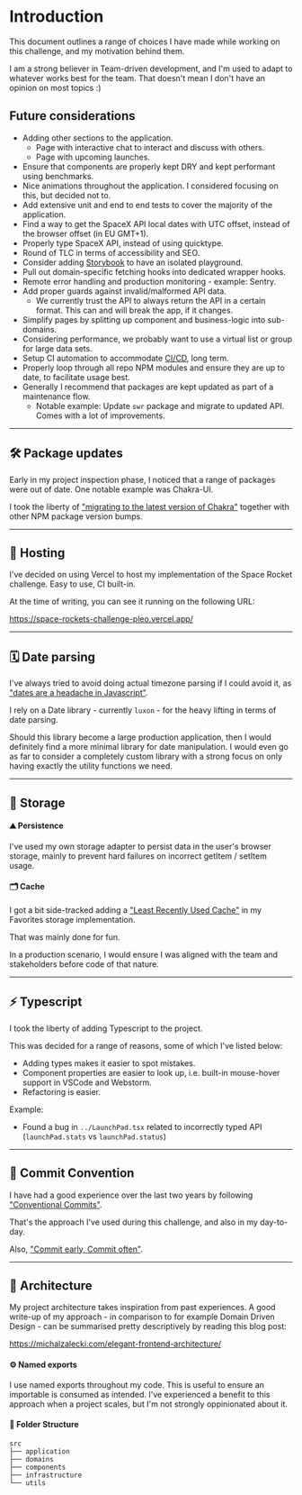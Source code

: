 # Introduction

This document outlines a range of choices I have made while working on this challenge, and my motivation behind them.

I am a strong believer in Team-driven development, and I'm used to adapt to whatever works best for the team. That doesn't mean I don't have an opinion on most topics :)

## Future considerations
- Adding other sections to the application.
  - Page with interactive chat to interact and discuss with others.
  - Page with upcoming launches.
- Ensure that components are properly kept DRY and kept performant using benchmarks.
- Nice animations throughout the application. I considered focusing on this, but decided not to.
- Add extensive unit and end to end tests to cover the majority of the application.
- Find a way to get the SpaceX API local dates with UTC offset, instead of the browser offset (in EU GMT+1).
- Properly type SpaceX API, instead of using quicktype.
- Round of TLC in terms of accessibility and SEO.
- Consider adding [Storybook](https://www.komododigital.co.uk/insights/react-storybook-why-should-you-use-it/) to have an isolated playground.
- Pull out domain-specific fetching hooks into dedicated wrapper hooks.
- Remote error handling and production monitoring - example: Sentry.
- Add proper guards against invalid/malformed API data.
  - We currently trust the API to always return the API in a certain format. This can and will break the app, if it changes.
- Simplify pages by splitting up component and business-logic into sub-domains.
- Considering performance, we probably want to use a virtual list or group for large data sets.
- Setup CI automation to accommodate [CI/CD](https://www.redhat.com/en/topics/devops/what-is-ci-cd), long term.
- Properly loop through all repo NPM modules and ensure they are up to date, to facilitate usage best.
- Generally I recommend that packages are kept updated as part of a maintenance flow.
  - Notable example: Update `swr` package and migrate to updated API. Comes with a lot of improvements.

---

## 🛠 Package updates

Early in my project inspection phase, I noticed that a range of packages were out of date. One notable example was Chakra-UI.

I took the liberty of ["migrating to the latest version of Chakra"](https://chakra-ui.com/guides/migration) together with other NPM package version bumps.

---

## 📡 Hosting

I've decided on using Vercel to host my implementation of the Space Rocket challenge. Easy to use, CI built-in.

At the time of writing, you can see it running on the following URL:

https://space-rockets-challenge-pleo.vercel.app/

---

## 🗓 Date parsing

I've always tried to avoid doing actual timezone parsing if I could avoid it, as ["dates are a headache in Javascript"](https://maggiepint.com/2017/04/09/fixing-javascript-date-getting-started/).

I rely on a Date library - currently `luxon` - for the heavy lifting in terms of date parsing.

Should this library become a large production application, then I would definitely find a more minimal library for date manipulation. I would even go as far to consider a completely custom library with a strong focus on only having exactly the utility functions we need.

---

## 💾 Storage

#### ⛰ Persistence

I've used my own storage adapter to persist data in the user's browser storage, mainly to prevent hard failures on incorrect getItem / setItem usage.

#### 🗂 Cache

I got a bit side-tracked adding a ["Least Recently Used Cache"](https://progressivecoder.com/lru-cache-implementation-using-javascript-linked-list-and-objects/#:~:text=LRU%20stands%20for%20Least%20Recently,is%20known%20as%20LRU%20Cache) in my Favorites storage implementation.

That was mainly done for fun.

In a production scenario, I would ensure I was aligned with the team and stakeholders before code of that nature.

---

## ⚡️ Typescript

I took the liberty of adding Typescript to the project.

This was decided for a range of reasons, some of which I've listed below:

- Adding types makes it easier to spot mistakes.
- Component properties are easier to look up, i.e. built-in mouse-hover support in VSCode and Webstorm.
- Refactoring is easier.

Example:
- Found a bug in `../LaunchPad.tsx` related to incorrectly typed API (`launchPad.stats` vs `launchPad.status`)

---

## 🔗 Commit Convention

I have had a good experience over the last two years by following ["Conventional Commits"](https://www.conventionalcommits.org/en/v1.0.0/#summary).

That's the approach I've used during this challenge, and also in my day-to-day.

Also, ["Commit early, Commit often"](https://deepsource.io/blog/git-best-practices/).

---

## 🏡 Architecture

My project architecture takes inspiration from past experiences. A good write-up of my approach - in comparison to for example Domain Driven Design - can be summarised pretty descriptively by reading this blog post:

https://michalzalecki.com/elegant-frontend-architecture/


#### ⚙️ Named exports

I use named exports throughout my code. This is useful to ensure an importable is consumed as intended. I've experienced a benefit to this approach when a project scales, but I'm not strongly oppinionated about it.


#### 📂 Folder Structure

```
src
├── application
├── domains
├── components
├── infrastructure
└── utils
```
